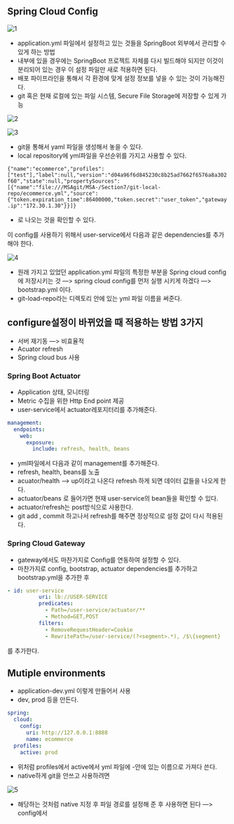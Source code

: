 ## Spring Cloud Config

![1](https://github.com/Croon00/MSA-/assets/73871364/aa6d718b-fef2-4834-a61f-c518c1386189)

- application.yml 파일에서 설정하고 있는 것들을 SpringBoot 외부에서 관리할 수 있게 하는 방법
- 내부에 있을 경우에는 SpringBoot 프로젝트 자체를 다시 빌드해야 되지만 이것이 분리되어 있는 경우 이 설정 파일만 새로 적용하면 된다.
- 배포 파이프라인을 통해서 각 환경에 맞게 설정 정보를 넣을 수 있는 것이 가능해진다.
- git 혹은 현재 로컬에 있는 파일 시스템, Secure File Storage에 저장할 수 있게 가능

![2](https://github.com/Croon00/MSA-/assets/73871364/c7357abe-72ed-423c-986d-4e8e648769a8)

![3](https://github.com/Croon00/MSA-/assets/73871364/33ea1838-a794-4331-a6ee-07f0e259bf58)

- git을 통해서 yaml 파일을 생성해서 놓을 수 있다.
- local repository에 yml파일을 우선순위를 가지고 사용할 수 있다.

`{"name":"ecommerce","profiles":["test"],"label":null,"version":"d04a96f6d845230c8b25ad7662f6576a8a302f60","state":null,"propertySources":[{"name":"file:///MSAgit/MSA-/Section7/git-local-repo/ecommerce.yml","source":{"token.expiration_time":86400000,"token.secret":"user_token","gateway.ip":"172.30.1.30"}}]}`

- 로 나오는 것을 확인할 수 있다.

이 config를 사용하기 위해서 user-service에서 다음과 같은 dependencies를 추가해야 한다.

![4](https://github.com/Croon00/MSA-/assets/73871364/25e0ed50-3c26-4514-8644-d66f204cbb4a)

- 원래 가지고 있었던 application.yml 파일의 특정한 부분을 Spring cloud config에 저장시키는 것 —> spring cloud config를 먼저 실행 시키게 하겠다 —> bootstrap.yml 이다.
- git-load-repo라는 디렉토리 안에 있는 yml 파일 이름을 써준다.

## configure설정이 바뀌었을 때 적용하는 방법 3가지

- 서버 재기동 —> 비효율적
- Acuator refresh
- Spring cloud bus 사용

### Spring Boot Actuator

- Application 상태, 모니터링
- Metric 수집을 위한 Http End point 제공
- user-service에서 actuator레포지터리를 추가해준다.

```yaml
management:
  endpoints:
    web:
      exposure:
        include: refresh, health, beans
```

- yml파일에서 다음과 같이 management를 추가해준다.
- refresh, health, beans를 노출
- acuator/health —> up이라고 나온다 refresh 하게 되면 데이터 값들을 나오게 한다.
- actuator/beans 로 들어가면 현재 user-service의 bean들을 확인할 수 있다.
- actuator/refresh는 post방식으로 사용한다.
- git add , commit 하고나서 refresh를 해주면 정상적으로 설정 값이 다시 적용된다.

### Spring Cloud Gateway

- gateway에서도 마찬가지로 Config를 연동하여 설정할 수 있다.
- 마찬가지로 config, bootstrap, actuator dependencies를 추가하고 bootstrap.yml을 추가한 후

```yaml
- id: user-service
          uri: lb://USER-SERVICE
          predicates:
            - Path=/user-service/actuator/**
            - Method=GET,POST
          filters:
            - RemoveRequestHeader=Cookie
            - RewritePath=/user-service/(?<segment>.*), /$\{segment}
```

를 추가한다.

## Mutiple environments

- application-dev.yml 이렇게 만들어서 사용
- dev, prod 등을 만든다.

```yaml
spring:
  cloud:
    config:
      uri: http://127.0.0.1:8888
      name: ecommerce
  profiles:
    active: prod
```

- 위처럼 profiles에서 active에서 yml 파일에 -안에 있는 이름으로 가져다 쓴다.
- native하게 git을 안쓰고 사용하려면

![5](https://github.com/Croon00/MSA-/assets/73871364/efaac47d-5fdb-426a-a283-d0e6210bc458)

- 해당하는 것처럼 native 지정 후 파일 경로를 설정해 준 후 사용하면 된다 —> config에서
